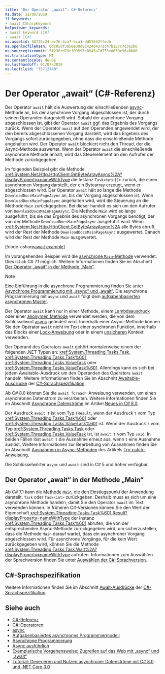 ```yaml
---
title: 'Der Operator „await“: C#-Referenz'
ms.date: 11/08/2019
f1_keywords:
- await_CSharpKeyword
helpviewer_keywords:
- await keyword [C#]
- await [C#]
ms.assetid: 50725c24-ac76-4ca7-bca1-dd57642ffedb
ms.openlocfilehash: 6dc058f3850e30d8c424d4372c47b127c7d361b6
ms.sourcegitcommit: 5f236cd78cf09593c8945a7d753e0850e96a0b80
ms.translationtype: HT
ms.contentlocale: de-DE
ms.lasthandoff: 01/07/2020
ms.locfileid: "75712740"
---
```

# <a name="await-operator-c-reference"></a>Der Operator „await“ (C#-Referenz)

Der Operator `await` hält die Auswertung der einschließenden [async](../keywords/async.md)-Methode an, bis der asynchrone Vorgang abgeschlossen ist, der durch seinen Operanden dargestellt wird. Sobald der asynchrone Vorgang abgeschlossen ist, gibt der Operator `await` ggf. das Ergebnis des Vorgangs zurück. Wenn der Operator `await` auf den Operanden angewendet wird, der den bereits abgeschlossenen Vorgang darstellt, wird das Ergebnis des Vorgangs sofort zurückgegeben, ohne dass die einschließende Methode angehalten wird. Der Operator `await` blockiert nicht den Thread, der die Async-Methode auswertet. Wenn der Operator `await` die einschließende asynchrone Methode anhält, wird das Steuerelement an den Aufrufer der Methode zurückgegeben.

Im folgenden Beispiel gibt die Methode <xref:System.Net.Http.HttpClient.GetByteArrayAsync%2A?displayProperty=nameWithType> die Instanz `Task<byte[]>` zurück, die einen asynchronen Vorgang darstellt, der ein Bytearray erzeugt, wenn er abgeschlossen wird. Der Operator `await` hält so lange die Methode `DownloadDocsMainPageAsync` an, bis der Vorgang abgeschlossen ist. Wenn `DownloadDocsMainPageAsync` angehalten wird, wird die Steuerung an die Methode `Main` zurückgegeben. Bei dieser handelt es sich um den Aufrufer von `DownloadDocsMainPageAsync`. Die Methode `Main` wird so lange ausgeführt, bis sie das Ergebnis des asynchronen Vorgangs benötigt, der von der Methode `DownloadDocsMainPageAsync` ausgeführt wird. Wenn <xref:System.Net.Http.HttpClient.GetByteArrayAsync%2A> alle Bytes abruft, wird der Rest der Methode `DownloadDocsMainPageAsync` ausgewertet. Danach wird der Rest der Methode `Main` ausgewertet.

[!code-csharp[await example](~/samples/csharp/language-reference/operators/AwaitOperator.cs)]

Im vorangehenden Beispiel wird die [asynchrone `Main`-Methode](../../programming-guide/main-and-command-args/index.md) verwendet. Dies ist ab C# 7.1 möglich. Weitere Informationen finden Sie im Abschnitt [Der Operator „await“ in der Methode „Main“](#await-operator-in-the-main-method).

> [!NOTE]
> Eine Einführung in die asynchrone Programmierung finden Sie unter [Asynchrone Programmierung mit „async“ und „await“](../../programming-guide/concepts/async/index.md). Die asynchrone Programmierung mit `async` und `await` folgt dem [aufgabenbasierten asynchronen Muster](../../../standard/asynchronous-programming-patterns/task-based-asynchronous-pattern-tap.md).

Der Operator `await` kann nur in einer Methode, einem [Lambdaausdruck](../../programming-guide/statements-expressions-operators/lambda-expressions.md) oder einer [anonymen Methode](delegate-operator.md) verwendet werden, die von dem Schlüsselwort [async](../keywords/async.md) geändert wird. Innerhalb einer Async-Methode können Sie den Operator `await` nicht im Text einer synchronen Funktion, innerhalb des Blocks einer [Lock-Anweisung](../keywords/lock-statement.md) oder in einem [unsicheren](../keywords/unsafe.md) Kontext verwenden.

Der Operand des Operators `await` gehört normalerweise einem der folgenden .NET-Typen an: <xref:System.Threading.Tasks.Task>, <xref:System.Threading.Tasks.Task%601>, <xref:System.Threading.Tasks.ValueTask> oder <xref:System.Threading.Tasks.ValueTask%601>. Allerdings kann es sich bei jedem Awaitable-Ausdruck um den Operanden des Operators `await` handeln. Weitere Informationen finden Sie im Abschnitt [Awaitable-Ausdrücke](~/_csharplang/spec/expressions.md#awaitable-expressions) der [C#-Sprachspezifikation](~/_csharplang/spec/introduction.md).

Ab C# 8.0 können Sie die `await foreach`-Anweisung verwenden, um einen asynchronen Datenstrom zu verarbeiten. Weitere Informationen finden Sie im Abschnitt [Asynchrone Datenströme](../../whats-new/csharp-8.md#asynchronous-streams) im Artikel [Neues in C# 8.0](../../whats-new/csharp-8.md).

Der Ausdruck `await t` ist vom Typ `TResult`, wenn der Ausdruck `t` vom Typ <xref:System.Threading.Tasks.Task%601> oder <xref:System.Threading.Tasks.ValueTask%601> ist. Wenn der Ausdruck `t` vom Typ <xref:System.Threading.Tasks.Task> oder <xref:System.Threading.Tasks.ValueTask> ist, ist `await t` vom Typ `void`. In beiden Fällen löst `await t` die Ausnahme erneut aus, wenn `t` eine Ausnahme auslöst. Weitere Informationen zur Bearbeitung von Ausnahmen finden Sie im Abschnitt [Ausnahmen in Async-Methoden](../keywords/try-catch.md#exceptions-in-async-methods) des Artikels [Try-catch-Anweisung](../keywords/try-catch.md).

Die Schlüsselwörter `async` und `await` sind in C# 5 und höher verfügbar.

## <a name="await-operator-in-the-main-method"></a>Der Operator „await“ in der Methode „Main“

Ab C# 7.1 kann die [Methode `Main`](../../programming-guide/main-and-command-args/index.md), die den Einstiegspunkt der Anwendung darstellt, `Task` oder `Task<int>` zurückgeben. Deshalb muss es sich um eine asynchrone Methode handeln, damit Sie den Operator `await` im Text verwenden können. In früheren C#-Versionen können Sie den Wert der Eigenschaft <xref:System.Threading.Tasks.Task%601.Result?displayProperty=nameWithType> der Instanz <xref:System.Threading.Tasks.Task%601> abrufen, die von der entsprechenden Async-Methode zurückgegeben wird, um sicherzustellen, dass die Methode `Main` darauf wartet, dass ein asynchroner Vorgang abgeschlossen wird. Für asynchrone Vorgänge, für die kein Wert zurückgegeben wird, können Sie die Methode <xref:System.Threading.Tasks.Task.Wait%2A?displayProperty=nameWithType> aufrufen. Informationen zum Auswählen der Sprachversion finden Sie unter [Auswählen der C#-Sprachversion](../configure-language-version.md).

## <a name="c-language-specification"></a>C#-Sprachspezifikation

Weitere Informationen finden Sie im Abschnitt [Await-Ausdrücke](~/_csharplang/spec/expressions.md#await-expressions) der [C#-Sprachspezifikation](~/_csharplang/spec/introduction.md).

## <a name="see-also"></a>Siehe auch

- [C#-Referenz](../index.md)
- [C#-Operatoren](index.md)
- [async](../keywords/async.md)
- [Aufgabenbasiertes asynchrones Programmiermodell](../../programming-guide/concepts/async/task-asynchronous-programming-model.md)
- [Asynchrone Programmierung](../../async.md)
- [Async ausführlich](../../../standard/async-in-depth.md)
- [Exemplarische Vorgehensweise: Zugreifen auf das Web mit „async“ und „await“](../../programming-guide/concepts/async/walkthrough-accessing-the-web-by-using-async-and-await.md)
- [Tutorial: Generieren und Nutzen asynchroner Datenströme mit C# 8.0 und .NET Core 3.0](../../tutorials/generate-consume-asynchronous-stream.md)
